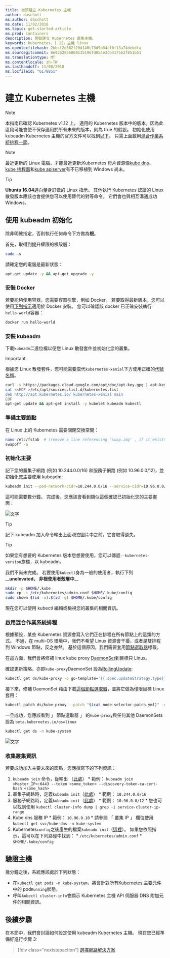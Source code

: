 ```yaml
---
title: 從頭建立 Kubernetes 主機
author: daschott
ms.author: daschott
ms.date: 11/02/2018
ms.topic: get-started-article
ms.prod: containers
description: 開始建立 Kubernetes 叢集主機。
keywords: kubernetes，1.12，主機 linux
ms.openlocfilehash: 2bbcf2d382f20d140c73d9b34cf0f13a74debdfa
ms.sourcegitcommit: 8e9252856869135196fd054e3cb417562f851b51
ms.translationtype: MT
ms.contentlocale: zh-TW
ms.lasthandoff: 11/08/2018
ms.locfileid: "6178851"
---
```

# <a name="creating-a-kubernetes-master"></a>建立 Kubernetes 主機 #
> [!NOTE]
> 本指南已確認 Kubernetes v1.12 上。 適用的 Kubernetes 版本中的版本，因為此區段可能會使不保存適用於所有未來的版本，則為 true 的假設。 初始化使用 kubeadm Kubernetes 主機的官方文件可以找到[以下](https://kubernetes.io/docs/setup/independent/install-kubeadm/)。 只需上面啟用[混合作業系統排程一節](#enable-mixed-os-scheduling)。

> [!NOTE]  
> 最近更新的 Linux 電腦，才能最近更新;Kubernetes 母片資源像[kube dns](https://kubernetes.io/docs/concepts/services-networking/dns-pod-service/)、 [kube 排程器](https://kubernetes.io/docs/reference/command-line-tools-reference/kube-scheduler/)和[kube apiserver](https://kubernetes.io/docs/reference/command-line-tools-reference/kube-apiserver/)有不已移植到 Windows 尚未。 

> [!tip]
> **Ubuntu 16.04**邁向量身訂做的 Linux 指示。 其他執行 Kubernetes 認證的 Linux 散發版本應該也會提供您可以使用替代的對等命令。 它們會也與相互溝通成功 Windows。


## <a name="initialization-using-kubeadm"></a>使用 kubeadm 初始化 ##
除非明確指定，否則執行任何命令下方做為**根**。

首先，取得到提升權限的根殼層：

```bash
sudo –s
```

請確定您的電腦是最新狀態：

```bash
apt-get update -y && apt-get upgrade -y
```

### <a name="install-docker"></a>安裝 Docker ###
若要能夠使用容器，您需要容器引擎，例如 Docker。 若要取得最新版本，您可以使用[下列指示](https://docs.docker.com/install/linux/docker-ce/ubuntu/)適用於 Docker 安裝。 您可以確認該 docker 已正確安裝執行`hello-world`容器：

```bash
docker run hello-world
```

### <a name="install-kubeadm"></a>安裝 kubeadm ###
下載`kubeadm`二進位檔以便您 Linux 散發套件並初始化您的叢集。

> [!Important]  
> 根據您 Linux 散發套件，您可能需要取代`kubernetes-xenial`下方使用正確的[代號名稱](https://wiki.ubuntu.com/Releases)。

```bash
curl -s https://packages.cloud.google.com/apt/doc/apt-key.gpg | apt-key add -
cat <<EOF >/etc/apt/sources.list.d/kubernetes.list
deb http://apt.kubernetes.io/ kubernetes-xenial main
EOF
apt-get update && apt-get install -y kubelet kubeadm kubectl 
```

### <a name="prepare-the-master-node"></a>準備主要節點 ###
在 Linux 上的 Kubernetes 需要關閉交換空間：

```bash
nano /etc/fstab  # (remove a line referencing 'swap.img' , if it exists)
swapoff -a 
```

### <a name="initialize-master"></a>初始化主要 ###
記下您的叢集子網路 (例如 10.244.0.0/16) 和服務子網路 (例如 10.96.0.0/12)，並初始化您主要使用 kubeadm:

```bash
kubeadm init --pod-network-cidr=10.244.0.0/16 --service-cidr=10.96.0.0/12
```

這可能需要數分鐘。 完成後，您應該會看到類似這個確認已初始化您的主要畫面：

![文字](media/kubeadm-init.png)

> [!tip]
> 記下 kubeadm 加入命令輸出上面*現在*圖片中之前，它會取得遺失。

> [!tip]
> 如果您有想要的 Kubernetes 版本您想要使用，您可以傳遞`--kubernetes-version`旗標，以 kubeadm。

我們不尚未完成。 若要使用`kubectl`身為一般的使用者，執行下列__**unelevated、 非根使用者殼層中**__

```bash
mkdir -p $HOME/.kube
sudo cp -i /etc/kubernetes/admin.conf $HOME/.kube/config
sudo chown $(id -u):$(id -g) $HOME/.kube/config
```
現在您可以使用 kubectl 編輯或檢視您的叢集的相關資訊。

### <a name="enable-mixed-os-scheduling"></a>啟用混合作業系統排程 ###
根據預設，某些 Kubernetes 資源會寫入它們正在排程在所有節點上的這類的方式。 不過，在 multi-OS 環境中，我們不希望 Linux 資源會干擾，或者是雙排程到 Windows 節點，反之亦然。 基於這個原因，我們需要套用[節點選取器](https://kubernetes.io/docs/concepts/configuration/assign-pod-node/#nodeselector)標籤。 

在這方面，我們會將修補 linux kube proxy [DaemonSet](https://kubernetes.io/docs/concepts/workloads/controllers/daemonset/)到目標只 Linux。

確認更新策略，亦即`kube-proxy`DaemonSet 設為[RollingUpdate](https://kubernetes.io/docs/tasks/manage-daemon/update-daemon-set/):

```bash
kubectl get ds/kube-proxy -o go-template='{{.spec.updateStrategy.type}}{{"\n"}}' --namespace=kube-system
```

接下來，修補 DaemonSet 藉由下載[這個節點選取器](https://github.com/Microsoft/SDN/tree/master/Kubernetes/flannel/l2bridge/manifests/node-selector-patch.yml)，並將它做為僅限目標 Linux 套用：

```bash
kubectl patch ds/kube-proxy --patch "$(cat node-selector-patch.yml)" -n=kube-system
```

一旦成功，您應該看到 」 節點選取器 」 的`kube-proxy`與任何其他 DaemonSets 設為 `beta.kubernetes.io/os=linux`

```bash
kubectl get ds -n kube-system
```

![文字](media/kube-proxy-ds.png)

### <a name="collect-cluster-information"></a>收集叢集資訊 ###
若要成功加入主要未來的節點，您應撰寫下的下列資訊：
  1. `kubeadm join` 命令，從輸出 （[此處](#initialize-master)）
    * 範例： `kubeadm join <Master_IP>:6443 --token <some_token> --discovery-token-ca-cert-hash <some_hash>`
  2. 叢集子網路時，定義`kubeadm init`（[此處](#initialize-master)）
    * 範例： `10.244.0.0/16`
  3. 服務子網路時，定義`kubeadm init`（[此處](#initialize-master)）
    * 範例： `10.96.0.0/12`
    * 您也可以找到使用 `kubectl cluster-info dump | grep -i service-cluster-ip-range`
  4. Kube dns 服務 IP 
    * 範例： `10.96.0.10`
    * 請參閱 「 叢集 IP 」 欄位使用 `kubectl get svc/kube-dns -n kube-system`
  5. Kubernetes`config`之後產生的檔案`kubeadm init`（[這裡](#initialize-master)）。 如果您依照指示，這可以在下列路徑中找到：
    * `/etc/kubernetes/admin.conf`
    * `$HOME/.kube/config`

## <a name="verifying-the-master"></a>驗證主機 ##
幾分鐘之後，系統應該處於下列狀態：

  - 在`kubectl get pods -n kube-system`，將會針對所有[Kubernetes 主要元件](https://kubernetes.io/docs/concepts/overview/components/#master-components)中的 pod`Running`狀態。
  - 呼叫`kubectl cluster-info`會顯示 Kubernetes 主機 API 伺服器 DNS 附加元件的相關資訊。

## <a name="next-steps"></a>後續步驟 ## 
在本節中，我們會討論如何設定使用 kubeadm Kubernetes 主機。 現在您已經準備好進行步驟 3:

> [!div class="nextstepaction"]
> [選擇網路解決方案](./network-topologies.md)